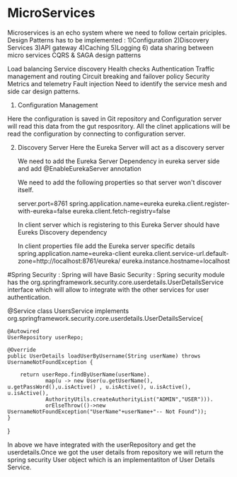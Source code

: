 # MicroServices
Microservices is an echo system where we need to follow certain priciples.
Design Patterns has to be implemented :
1)Configuration
2)Discovery Services
3)API gateway
4)Caching
5)Logging
6) data sharing between micro services 
CQRS & SAGA design patterns

Load balancing
Service discovery
Health checks
Authentication
Traffic management and routing
Circuit breaking and failover policy
Security
Metrics and telemetry
Fault injection
Need to identify the service mesh and side car design patterns.

1) Configuration Management

  Here the configuration is saved in Git repository and Configuration server will read this data from the gut resposritory.
  All the clinet applications will be read the configuration by connecting to configuration server.
  
2) Discovery Server 
   Here the Eureka Server will act as a discovery server
   
   We need to add the Eureka Server Dependency in eureka server side and add @EnableEurekaServer annotation
   
   We need to add the following properties so that server won't discover itself.
    
    server.port=8761
    spring.application.name=eureka
    eureka.client.register-with-eureka=false
    eureka.client.fetch-registry=false
    
   In client server which is registering to this Eureka Server should have Eureks Discovery dependency
   
   In client properties file add the Eureka server specific details
    spring.application.name=eureka-client
    eureka.client.service-url.default-zone=http://localhost:8761/eureka/
    eureka.instance.hostname=localhost

#Spring Security :
Spring will have
Basic Security :
 		Spring security module has the  org.springframework.security.core.userdetails.UserDetailsService interface which will allow to integrate 
with the other services for user authentication.

@Service
class UsersService  implements org.springframework.security.core.userdetails.UserDetailsService{

	@Autowired
	UserRepository userRepo;
	
	@Override
	public UserDetails loadUserByUsername(String userName) throws UsernameNotFoundException {
		
		return userRepo.findByUserName(userName).
				map(u -> new User(u.getUserName(), u.getPassWord(),u.isActive() , u.isActive(), u.isActive(), u.isActive(), 
				AuthorityUtils.createAuthorityList("ADMIN","USER"))).
				orElseThrow(()->new UsernameNotFoundException("UserName"+userName+"-- Not Found"));
	}
	
}

In above we have integrated with the userRepository and get the userdetails.Once we got the user details from repository we will
return the spring security User object which is an implementatiton of User Details Service.
		
